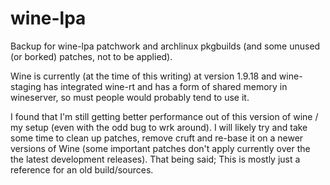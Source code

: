# wine-lpa

Backup for wine-lpa patchwork and archlinux pkgbuilds (and some unused (or borked) patches, not to be applied).

Wine is currently (at the time of this writing) at version 1.9.18 and wine-staging has integrated wine-rt and has a form of shared memory in wineserver, so must people would probably tend to use it.

I found that I'm still getting better performance out of this version of wine / my setup (even with the odd bug to wrk around). I will likely try and take some time to clean up patches, remove cruft and re-base it on a newer versions of Wine (some important patches don't apply currently over the the latest development releases). That being said; This is mostly just a reference for an old build/sources.
